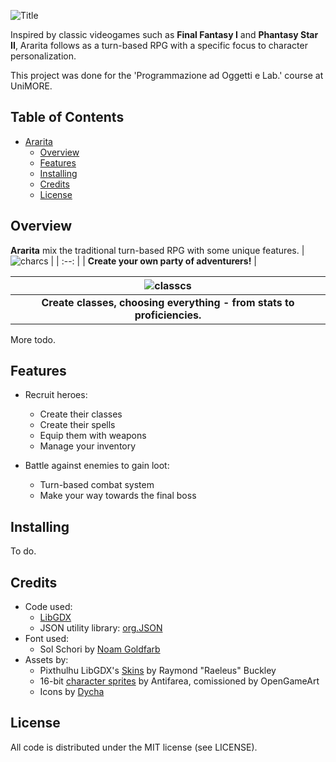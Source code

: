 ![Title](https://user-images.githubusercontent.com/101595335/235752910-d8e160a0-c3e9-4a5d-abf8-e94362007559.png)

Inspired by classic videogames such as **Final Fantasy I** and **Phantasy Star II**, Ararita follows as a turn-based RPG with a specific focus to character personalization.

This project was done for the 'Programmazione ad Oggetti e Lab.' course at UniMORE.


## Table of Contents
* [Ararita](#Title)
  * [Overview](#Overview)  
  * [Features](#Features)
  * [Installing](#Installing)
  * [Credits](#Credits)
  * [License](#License)

## Overview
**Ararita** mix the traditional turn-based RPG with some unique features.
| ![charcs](https://github.com/FGaragnani/Ararita/assets/101595335/3461dac1-1e39-49da-8f1c-5c6ecf821e6c) |
| :--: |
| **Create your own party of adventurers!** |

| ![classcs](https://github.com/FGaragnani/Ararita/assets/101595335/154876c0-96b3-4af9-8a26-b86fd3b0ffd7) |
| :--: |
| **Create classes, choosing everything - from stats to proficiencies.** |

More todo.


## Features
* Recruit heroes:
  * Create their classes
  * Create their spells
  * Equip them with weapons
  * Manage your inventory

* Battle against enemies to gain loot:
  * Turn-based combat system
  * Make your way towards the final boss
 
## Installing
To do.
  
## Credits

* Code used:
  * [LibGDX](https://github.com/libgdx/libgdx)
  * JSON utility library: [org.JSON](https://mvnrepository.com/artifact/org.json/json)
* Font used:
  * Sol Schori by [Noam Goldfarb](https://slimeplease.artstation.com/)
* Assets by:
  * Pixthulhu LibGDX's [Skins](https://github.com/czyzby/gdx-skins/tree/master/pixthulhu) by Raymond "Raeleus" Buckley
  * 16-bit [character sprites](https://opengameart.org/content/twelve-16x18-rpg-sprites-plus-base) by Antifarea, comissioned by OpenGameArt
  * Icons by [Dycha](http://dycha.net)
  
## License

All code is distributed under the MIT license (see LICENSE).
